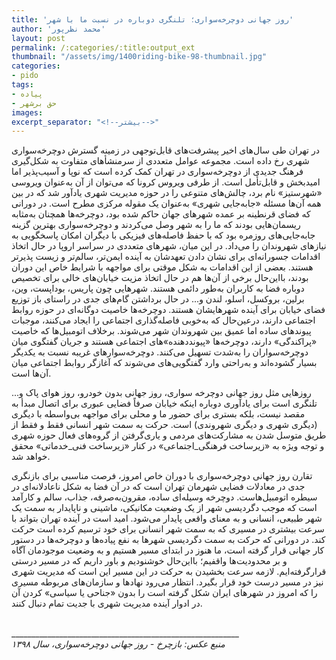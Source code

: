 ```yaml
---
title: 'روز جهانی دوچرخه‌سواری؛ تلنگری دوباره در نسبت ما با شهر'
author: 'محمد نظرپور'
layout: post
permalink: /:categories/:title:output_ext
thumbnail: "/assets/img/1400riding-bike-98-thumbnail.jpg"
categories:
- pido
tags:
- پیاده
- حق برشهر
images:
excerpt_separator: "<!--بیشتر-->"
---
```


در تهران طی سال‌های اخیر پیشرفت‌های قابل‌توجهی در زمینه گسترش دوچرخه‌سواری شهری رخ داده است. مجموعه عوامل متعددی از سرمنشأهای متفاوت به شکل‌گیری فرهنگ جدیدی از دوچرخه‌سواری در تهران کمک کرده است که نوپا و آسیب‌پذیر اما امیدبخش و قابل‌تأمل است. از طرفی ویروس کرونا که می‌توان از آن به‌عنوان ویروسی «شهرستیز» نام برد، چالش‌های متنوعی را در حوزه مدیریت شهری یادآور شد که در بین همه آن‌ها مسئله «جابه‌جایی شهری» به‌عنوان یک مقوله مرکزی مطرح است. در دورانی که فضای قرنطینه بر عمده شهرهای جهان حاکم شده بود، دوچرخه‌ها همچنان به‌مثابه ریسمان‌هایی بودند که ما را به شهر وصل می‌کردند و دوچرخه‌سواری بهترین گزینه جابه‌جایی‌های روزمره بود که با حفظ فاصله‌های فیزیکی با دیگران امکان پاسخگویی به نیازهای شهروندان را می‌داد.  در این میان، شهرهای متعددی در سراسر اروپا در حال اتخاذ اقدامات جسورانه‌ای برای نشان دادن تعهدشان به آینده ایمن‌تر، سالم‌تر و زیست پذیرتر هستند. بعضی از این اقدامات به شکل موقتی برای مواجهه با شرایط خاص این دوران بودند، بااین‌حال برخی از آن‌ها هم در حال اتخاذ مزیت خیابان‌های خالی برای تخصیص دوباره فضا به کاربران به‌طور دائمی هستند. شهرهایی چون پاریس، بوداپست، وین، برلین، بروکسل، اسلو، لندن و... در حال برداشتن گام‌های جدی در راستای باز توزیع فضای خیابان برای آینده شهرهایشان هستند. دوچرخه‌ها خاصیت دوگانه‌ای در حوزه روابط اجتماعی دارند، درعین‌حال که به‌خوبی فاصله‌گذاری اجتماعی را ایجاد می‌کنند، موجبات پیوندهای ساده اما عمیق بین شهروندان شهر می‌شوند. برخلاف اتومبیل‌ها که خاصیت «پراکندگی» دارند، دوچرخه‌ها «پیونددهنده»های اجتماعی هستند و جریان گفتگوی میان دوچرخه‌سواران را به‌شدت تسهیل می‌کنند. دوچرخه‌سوارهای غریبه نسبت به یکدیگر بسیار گشوده‌اند و به‌راحتی وارد گفتگویی‌های می‌شوند که آغازگر روابط اجتماعی میان آن‌ها است.

روزهایی مثل روز جهانی دوچرخه سواری، روز جهانی بدون خودرو، روز هوای پاک و... تلنگری است برای یادآوری دوباره اینکه خیابان صرفاً فضایی عبوری برای اتصال مبدأ به مقصد نیست، بلکه بستری برای حضور ما و محلی برای مواجهه بی‌واسطه با دیگری (دیگری شهری و دیگری شهروندی) است. حرکت به سمت شهر انسانی فقط و فقط از طریق متوسل شدن به مشارکت‌های مردمی و یاری‌گرفتن از گروه‌های فعال حوزه شهری و توجه ویژه به «زیرساخت فرهنگی_اجتماعی» در کنار «زیرساخت فنی_خدماتی» محقق خواهد شد.

تقارن روز جهانی دوچرخه‌سواری با دوران خاص امروز، فرصت مناسبی برای بازنگری جدی در معادلات فضایی شهرمان تهران است که در آن فضا به شکل ناعادلانه‌ای در سیطره اتومبیل‌هاست. دوچرخه وسیله‌ای ساده، مقرون‌به‌صرفه، جذاب، سالم و کارآمد است که موجب دگردیسی شهر از یک وضعیت مکانیکی، ماشینی و ناپایدار به سمت یک شهر طبیعی، انسانی و به معنای واقعی پایدار می‌شود. امید است در آینده تهران بتواند با سرعت بیشتری در مسیری که به سمت شهر انسانی برای خود ترسیم کرده است حرکت کند. در دورانی که حرکت به سمت دگردیسی شهرها به نفع پیاده‌ها و دوچرخه‌ها در دستور کار جهانی قرار گرفته است، ما هنوز در ابتدای مسیر هستیم و به وضعیت موجودمان آگاه و بر محدودیت‌ها واقفیم؛ بااین‌حال خوشنودیم و باور داریم که در مسیر درستی قرارگرفته‌ایم. لازمه سرعت بخشیدن به حرکت در این مسیر این است که مدیریت شهری نیز در مسیر درست خود قرار بگیرد. انتظار می‌رود نهادها و سازمان‌های مربوطه مسیری را که امروز در شهرهای ایران شکل گرفته است را بدون «جناحی یا سیاسی» کردن آن در ادوار آینده مدیریت شهری با جدیت تمام دنبال کنند.

<br>
_________________________________________________________
<br>
<em>منبع عکس: بازچرخ - روز جهانی دوچرخه‌سواری، سال ۱۳۹۸</em>